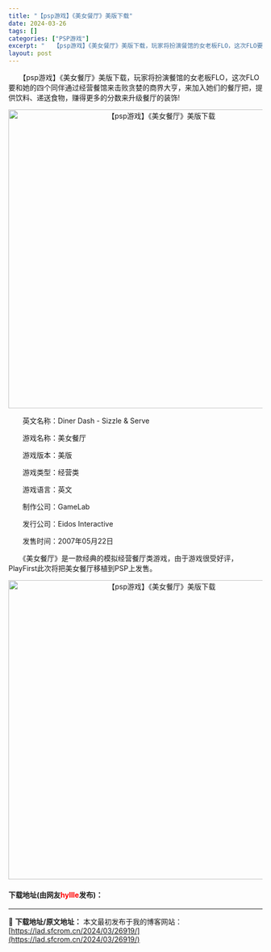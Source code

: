 ```yaml
---
title: "【psp游戏】《美女餐厅》美版下载"
date: 2024-03-26
tags: []
categories: ["PSP游戏"]
excerpt: "　　【psp游戏】《美女餐厅》美版下载，玩家将扮演餐馆的女老板FLO，这次FLO要和她的四个同伴通过经营餐馆来击败贪婪的商界大亨，来加入她们的餐厅把，提供饮料、递送食物，赚得更多的分数来升级餐厅的装饰! 　　英文名称：Diner Dash - Sizzle &amp; Serve 　　游戏名称：美女&hellip;"
layout: post
---
```


 <p>　　【psp游戏】《美女餐厅》美版下载，玩家将扮演餐馆的女老板FLO，这次FLO要和她的四个同伴通过经营餐馆来击败贪婪的商界大亨，来加入她们的餐厅把，提供饮料、递送食物，赚得更多的分数来升级餐厅的装饰!</p> <p align="center"><img align="" border="0" src="https://lad.sfcrom.cn/wp-content/uploads/2024/03/20240325_6602052c8ee2a.png" width="591" alt="【psp游戏】《美女餐厅》美版下载" /></p> <p>　　英文名称：Diner Dash - Sizzle &amp; Serve</p> <p>　　游戏名称：美女餐厅</p> <p>　　游戏版本：美版</p> <p>　　游戏类型：经营类</p> <p>　　游戏语言：英文</p> <p>　　制作公司：GameLab</p> <p>　　发行公司：Eidos Interactive</p> <p>　　发售时间：2007年05月22日</p> <p>　　《美女餐厅》是一款经典的模拟经营餐厅类游戏，由于游戏很受好评，PlayFirst此次将把美女餐厅移植到PSP上发售。</p> <p align="center"><img align="" border="0" src="https://lad.sfcrom.cn/wp-content/uploads/2024/03/20240325_6602052e1350e.png" width="592" alt="【psp游戏】《美女餐厅》美版下载" /></p> <p><h4>下载地址(由网友<font color="red">hyllle</font>发布)：</h4></p> 

---
📖 **下载地址/原文地址：** 本文最初发布于我的博客网站：[https://lad.sfcrom.cn/2024/03/26919/](https://lad.sfcrom.cn/2024/03/26919/)
